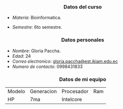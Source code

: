 <h3 align="center">Datos del curso</h3>
 
- *Materia*: Bioinformatica.

- *Semestre*: 6to semestre.

<h3 align="center">Datos personales</h3>

- *Nombre*: Gloria Paccha.
- *Edad*: 24
- *Correo electronico*: gloria.paccha@est.ikiam.edu.ec
- *Numero de contacto*: 0998431833
<h3 align="center">Datos de mi equipo</h3>
<table>
 <td>Modelo</td>
 <td>Generacion</td>
 <td>Procesador</td>
 <td>Ram</td>
 <tr>
  <td>HP</td>
 <td>7ma</td>
 <td>Intelcore</td>
